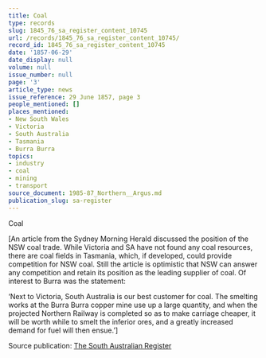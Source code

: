 ```yaml
---
title: Coal
type: records
slug: 1845_76_sa_register_content_10745
url: /records/1845_76_sa_register_content_10745/
record_id: 1845_76_sa_register_content_10745
date: '1857-06-29'
date_display: null
volume: null
issue_number: null
page: '3'
article_type: news
issue_reference: 29 June 1857, page 3
people_mentioned: []
places_mentioned:
- New South Wales
- Victoria
- South Australia
- Tasmania
- Burra Burra
topics:
- industry
- coal
- mining
- transport
source_document: 1985-87_Northern__Argus.md
publication_slug: sa-register
---
```


Coal

[An article from the Sydney Morning Herald discussed the position of the NSW coal trade.  While Victoria and SA have not found any coal resources, there are coal fields in Tasmania, which, if developed, could provide competition for NSW coal.  Still the article is optimistic that NSW can answer any competition and retain its position as the leading supplier of coal.  Of interest to Burra was the statement:

‘Next to Victoria, South Australia is our best customer for coal.  The smelting works at the Burra Burra copper mine use up a large quantity, and when the projected Northern Railway is completed so as to make carriage cheaper, it will be worth while to smelt the inferior ores, and a greatly increased demand for fuel will then ensue.’]

Source publication: [The South Australian Register](/publications/sa-register/)
